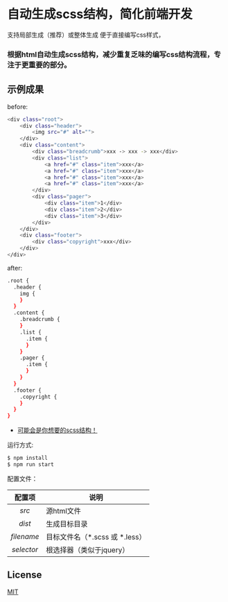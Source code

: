 # 自动生成scss结构，简化前端开发
支持局部生成（推荐）或整体生成
便于直接编写css样式，
### 根据html自动生成scss结构，减少重复乏味的编写css结构流程，专注于更重要的部分。


## 示例成果
before:
``` bash
<div class="root">
    <div class="header">
        <img src="#" alt="">
    </div>
    <div class="content">
        <div class="breadcrumb">xxx -> xxx -> xxx</div>
        <div class="list">
            <a href="#" class="item">xxx</a>
            <a href="#" class="item">xxx</a>
            <a href="#" class="item">xxx</a>
            <a href="#" class="item">xxx</a>
        </div>
        <div class="pager">
            <div class="item">1</div>
            <div class="item">2</div>
            <div class="item">3</div>
        </div>
    </div>
    <div class="footer">
        <div class="copyright">xxx</div>
    </div>
</div>
```
after:
``` bash
.root {
  .header {
    img {
    }
  }
  .content {
    .breadcrumb {
    }
    .list {
      .item {
      }
    }
    .pager {
      .item {
      }
    }
  }
  .footer {
    .copyright {
    }
  }
}

```

* <a href="https://github.com/lyuns/generate_css_structure/tree/master/dist/result.scss">可能会是你想要的scss结构！</a>

运行方式:

``` bash
$ npm install
$ npm run start
```

配置文件：

配置项 | 说明
:---: | ---
*src* | 源html文件 
*dist* | 生成目标目录
*filename* | 目标文件名（*.scss 或 *.less） 
*selector* | 根选择器（类似于jquery）

## License

[MIT](http://opensource.org/licenses/MIT)
